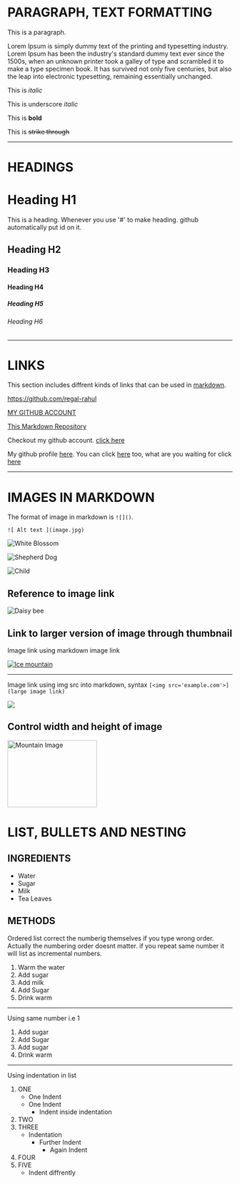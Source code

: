 # PARAGRAPH, TEXT FORMATTING

This is a paragraph.

Lorem Ipsum is simply dummy text of the printing and typesetting industry. Lorem Ipsum has been the industry's standard dummy text ever since the 1500s, when an unknown printer took a galley of type and scrambled it to make a type specimen book. It has survived not only five centuries, but also the leap into electronic typesetting, remaining essentially unchanged.

This is _italic_

This is underscore _italic_

This is **bold**

This is ~~strike through~~

---

# HEADINGS

# Heading H1

This is a heading. Whenever you use '#' to make heading. github automatically put id on it.

## Heading H2

### Heading H3

#### Heading H4

##### Heading H5

###### Heading H6

---

# LINKS

This section includes diffrent kinds of links that can be used in [markdown](https://github.com/regal-rahul/Markdown-Mastery).

<https://github.com/regal-rahul>

[MY GITHUB ACCOUNT](https://github.com/regal-rahul)

[This Markdown Repository](https://github.com/regal-rahul/Markdown-Mastery "Go to this markdown repository on my github.")

Checkout my github account. [click here][1]

My github profile [here][2]. You can click [here][2] too, what are you waiting for click [here][2]

[1]: https://github.com/regal-rahul
[2]: https://github.com/regal-rahul

---

# IMAGES IN MARKDOWN

The format of image in markdown is `![]()`.

`![ Alt text ](image.jpg)`

![White Blossom](https://cdn.pixabay.com/photo/2015/04/19/08/32/marguerite-729510_960_720.jpg)

![Shepherd Dog](https://cdn.pixabay.com/photo/2019/07/23/13/51/shepherd-dog-4357790_960_720.jpg "Shepherd Dog")

![Child](https://cdn.pixabay.com/photo/2022/02/16/01/45/child-7015868_960_720.jpg "Happy Child")

## Reference to image link

![Daisy bee][bee]

[bee]: https://cdn.pixabay.com/photo/2022/06/29/08/26/daisy-7291228_960_720.jpg "Daisy bee"

## Link to larger version of image through thumbnail

Image link using markdown image link

[![Ice mountain](https://cdn.pixabay.com/photo/2022/04/29/17/48/lofoten-7164179_960_720.jpg)](https://cdn.pixabay.com/photo/2022/04/29/17/48/lofoten-7164179_960_720.jpg "Click Image for larger view")

---

Image link using img src into markdown, syntax `[<img src='example.com'>](large image link)`

[<img src="https://cdn.pixabay.com/photo/2022/04/29/17/48/lofoten-7164179_960_720.jpg">](https://cdn.pixabay.com/photo/2022/04/29/17/48/lofoten-7164179_960_720.jpg "Click for original image")

## Control width and height of image

<img src="https://cdn.pixabay.com/photo/2022/04/29/17/48/lofoten-7164179_960_720.jpg" width="200" height="150" alt="Mountain Image">

# LIST, BULLETS AND NESTING

## INGREDIENTS

- Water
- Sugar
- Milk
- Tea Leaves

## METHODS

Ordered list correct the numberig themselves if you type wrong order. Actually the numbering order doesnt matter. if you repeat same number it will list as incremental numbers.

1. Warm the water
2. Add sugar
3. Add milk
4. Add Sugar
5. Drink warm

---

Using same number i.e 1

1. Add sugar
1. Add Sugar
1. Add sugar
1. Drink warm

---

Using indentation in list

1. ONE
   - One Indent
   - One Indent
     - Indent inside indentation
1. TWO
1. THREE
   - Indentation
     - Further Indent
       - Again Indent
1. FOUR
1. FIVE
   - Indent diffrently
